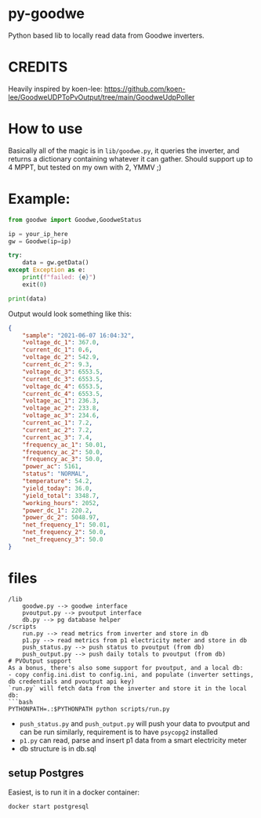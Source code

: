 # py-goodwe
Python based lib to locally read data from Goodwe inverters.


# CREDITS
Heavily inspired by koen-lee: https://github.com/koen-lee/GoodweUDPToPvOutput/tree/main/GoodweUdpPoller



# How to use
Basically all of the magic is in `lib/goodwe.py`, it queries the inverter, and returns a dictionary
containing whatever it can gather. Should support up to 4 MPPT, but tested on my own with 2, YMMV ;)


# Example:
```python
from goodwe import Goodwe,GoodweStatus

ip = your_ip_here
gw = Goodwe(ip=ip)

try:
    data = gw.getData()
except Exception as e:
    print(f"failed: {e}")
    exit(0)

print(data)

```

Output would look something like this:
```json
{
    "sample": "2021-06-07 16:04:32",
    "voltage_dc_1": 367.0,
    "current_dc_1": 0.6,
    "voltage_dc_2": 542.9,
    "current_dc_2": 9.3,
    "voltage_dc_3": 6553.5,
    "current_dc_3": 6553.5,
    "voltage_dc_4": 6553.5,
    "current_dc_4": 6553.5,
    "voltage_ac_1": 236.3,
    "voltage_ac_2": 233.8,
    "voltage_ac_3": 234.6,
    "current_ac_1": 7.2,
    "current_ac_2": 7.2,
    "current_ac_3": 7.4,
    "frequency_ac_1": 50.01,
    "frequency_ac_2": 50.0,
    "frequency_ac_3": 50.0,
    "power_ac": 5161,
    "status": "NORMAL",
    "temperature": 54.2,
    "yield_today": 36.0,
    "yield_total": 3348.7,
    "working_hours": 2052,
    "power_dc_1": 220.2,
    "power_dc_2": 5048.97,
    "net_frequency_1": 50.01,
    "net_frequency_2": 50.0,
    "net_frequency_3": 50.0
}
```

# files
```
/lib
    goodwe.py --> goodwe interface
    pvoutput.py --> pvoutput interface
    db.py --> pg database helper
/scripts
    run.py --> read metrics from inverter and store in db
    p1.py --> read metrics from p1 electricity meter and store in db
    push_status.py --> push status to pvoutput (from db)
    push_output.py --> push daily totals to pvoutput (from db)
# PVOutput support
As a bonus, there's also some support for pvoutput, and a local db:
- copy config.ini.dist to config.ini, and populate (inverter settings, db credentials and pvoutput api key)
`run.py` will fetch data from the inverter and store it in the local db:
```bash
PYTHONPATH=.:$PYTHONPATH python scripts/run.py
```
- `push_status.py` and `push_output.py` will push your data to pvoutput and can be run similarly, requirement is to have `psycopg2` installed
- `p1.py` can read, parse and insert p1 data from a smart electricity meter
- db structure is in db.sql

## setup Postgres
Easiest, is to run it in a docker container:

```
docker start postgresql

